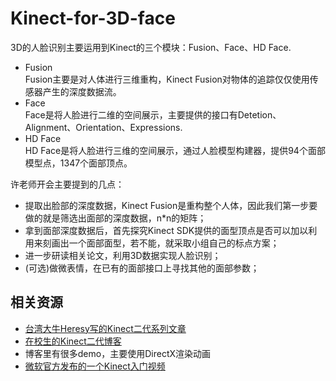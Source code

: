 # Kinect-for-3D-face
3D的人脸识别主要运用到Kinect的三个模块：Fusion、Face、HD Face.<br>
* Fusion<br>
  Fusion主要是对人体进行三维重构，Kinect Fusion对物体的追踪仅仅使用传感器产生的深度数据流。
* Face<br>
  Face是将人脸进行二维的空间展示，主要提供的接口有Detetion、Alignment、Orientation、Expressions.
* HD Face<br>
  HD Face是将人脸进行三维的空间展示，通过人脸模型构建器，提供94个面部模型点，1347个面部顶点。

许老师开会主要提到的几点：
* 提取出脸部的深度数据，Kinect Fusion是重构整个人体，因此我们第一步要做的就是筛选出面部的深度数据，n*n的矩阵；
* 拿到面部深度数据后，首先探究Kinect SDK提供的面型顶点是否可以加以利用来刻画出一个面部面型，若不能，就采取小组自己的标点方案；
* 进一步研读相关论文，利用3D数据实现人脸识别；
* (可选)做微表情，在已有的面部接口上寻找其他的面部参数；

## 相关资源
  * [台湾大牛Heresy写的Kinect二代系列文章](https://kheresy.wordpress.com/kinect-for-windows-v2-cpp-index/ )
  * [在校生的Kinect二代博客](http://blog.csdn.net/dustpg/article/category/2408183)
  * 博客里有很多demo，主要使用DirectX渲染动画
  * [微软官方发布的一个Kinect入门视频](https://www.microsoftvirtualacademy.com/zh-cn/training-courses/-kinect-for-windows-v2--8743?l=15BQDzV1_4504984382)
